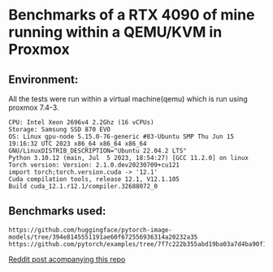 # Benchmarks of a RTX 4090 of mine running within a QEMU/KVM in Proxmox

## Environment:

All the tests were run within a virtual machine(qemu) which is run using proxmox 7.4-3.
<image of proxmox hardware here>
```
CPU: Intel Xeon 2696v4 2.2Ghz (16 vCPUs)
Storage: Samsung SSD 870 EVO
OS: Linux gpu-node 5.15.0-76-generic #83-Ubuntu SMP Thu Jun 15 19:16:32 UTC 2023 x86_64 x86_64 x86_64 GNU/LinuxDISTRIB_DESCRIPTION="Ubuntu 22.04.2 LTS"
Python 3.10.12 (main, Jul  5 2023, 18:54:27) [GCC 11.2.0] on linux
Torch version: Version: 2.1.0.dev20230709+cu121
import torch;torch.version.cuda -> '12.1'
Cuda compilation tools, release 12.1, V12.1.105
Build cuda_12.1.r12.1/compiler.32688072_0
```


## Benchmarks used:
```
https://github.com/huggingface/pytorch-image-models/tree/394e8145551191ae60f672556936314a20232a35
https://github.com/pytorch/examples/tree/7f7c222b355abd19ba03a7d4ba90f1092973cdbc
```

[Reddit post acompanying this repo](https://www.reddit.com/r/MachineLearning/comments/14yw72v/r_nvidia_rtx_4090_ml_benchmarks_under_qemukvm/)
